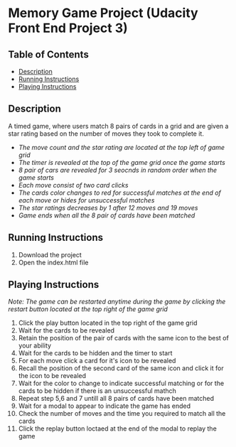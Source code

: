 # Memory Game Project (Udacity Front End Project 3)

## Table of Contents

* [Description](#description)
* [Running Instructions](#running-instructions)
* [Playing Instructions](#playing-instructions)

## Description

A timed game, where users match 8 pairs of cards in a grid and are given a star rating based on the number of moves they took to complete it.

 + _The move count and the star rating are located at the top left of game grid_
 + _The timer is revealed at the top of the game grid once the game starts_
 + _8 pair of cars are revealed for 3 seocnds in random order when the game starts_
 + _Each move consist of two card clicks_
 + _The cards color changes to red for successful matches at the end of each move or hides for unsuccessful matches_
 + _The star ratings decreases by 1 after 12 moves and 19 moves_
 + _Game ends when all the 8 pair of cards have been matched_

## Running Instructions

1. Download the project
2. Open the index.html file

## Playing Instructions

_Note: The game can be restarted anytime during the game by clicking the restart button located at the top right of the game grid_

1. Click the play button located in the top right of the game grid
2. Wait for the cards to be revealed
3. Retain the position of the pair of cards with the same icon to the best of your ability
4. Wait for the cards to be hidden and the timer to start
5. For each move click a card for it's icon to be revealed
6. Recall the position of the second card of the same icon and click it for the icon to be revealed
7. Wait for the  color to change to indicate successful matching or for the cards to be hidden if there is an unsuccessful mathch
8. Repeat step 5,6 and 7 untill all 8 pairs of cards have been matched
9. Wait for a modal to appear to indicate the game has ended
10. Check the number of moves and the time you required to match all the cards
11. Click the replay button loctaed at the end of the modal to replay the game
